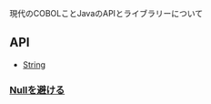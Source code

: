 
現代のCOBOLことJavaのAPIとライブラリーについて

## API
* [String](#/programming.java.api.string)

### [Nullを避ける](#/programming.java.null)
